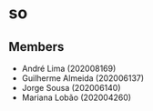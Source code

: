 # so

## Members

- André Lima (202008169)
- Guilherme Almeida (202006137)
- Jorge Sousa (202006140)
- Mariana Lobão (202004260)
